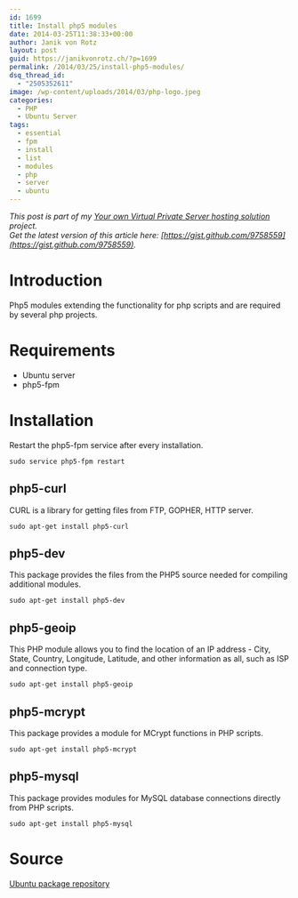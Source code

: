 ```yaml
---
id: 1699
title: Install php5 modules
date: 2014-03-25T11:38:33+00:00
author: Janik von Rotz
layout: post
guid: https://janikvonrotz.ch/?p=1699
permalink: /2014/03/25/install-php5-modules/
dsq_thread_id:
  - "2505352611"
image: /wp-content/uploads/2014/03/php-logo.jpeg
categories:
  - PHP
  - Ubuntu Server
tags:
  - essential
  - fpm
  - install
  - list
  - modules
  - php
  - server
  - ubuntu
---
```

*This post is part of my [Your own Virtual Private Server hosting solution](https://janikvonrotz.ch/your-own-virtual-private-server-hosting-solution/) project.*  
*Get the latest version of this article here: [https://gist.github.com/9758559](https://gist.github.com/9758559).*  

# Introduction

Php5 modules extending the functionality for php scripts and are required by several php projects.
<!--more-->
# Requirements

* Ubuntu server
* php5-fpm

# Installation

Restart the php5-fpm service after every installation.

    sudo service php5-fpm restart

## php5-curl

CURL is a library for getting files from FTP, GOPHER, HTTP server.

    sudo apt-get install php5-curl

## php5-dev

This package provides the files from the PHP5 source needed for compiling additional modules.

    sudo apt-get install php5-dev 
	
## php5-geoip

This PHP module allows you to find the location of an IP address - City, State, Country, Longitude, Latitude, and other information as all, such as ISP and connection type.

    sudo apt-get install php5-geoip
	
## php5-mcrypt

This package provides a module for MCrypt functions in PHP scripts.

    sudo apt-get install php5-mcrypt

## php5-mysql

This package provides modules for MySQL database connections directly from PHP scripts.

    sudo apt-get install php5-mysql
	
# Source
	
[Ubuntu package repository](http://packages.ubuntu.com/)